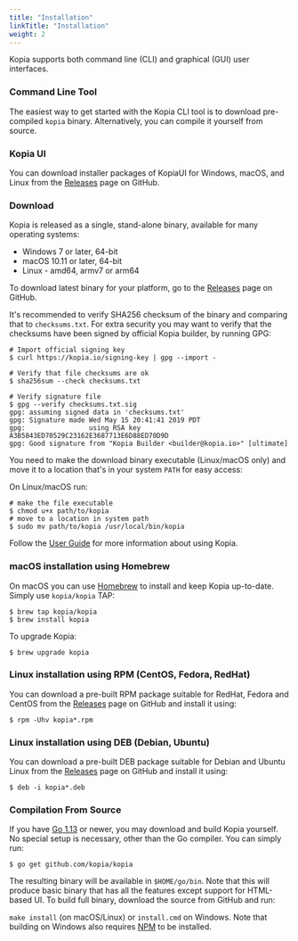 ```yaml
---
title: "Installation"
linkTitle: "Installation"
weight: 2
---
```


Kopia supports both command line (CLI) and graphical (GUI) user interfaces.

### Command Line Tool

The easiest way to get started with the Kopia CLI tool is to download pre-compiled `kopia` binary. Alternatively, you can compile it yourself from source. 

### Kopia UI

You can download installer packages of KopiaUI for Windows, macOS, and Linux from the [Releases](https://github.com/kopia/kopia/releases/latest) page on GitHub.

### Download

Kopia is released as a single, stand-alone binary, available for many operating systems:

* Windows 7 or later, 64-bit
* macOS 10.11 or later, 64-bit
* Linux - amd64, armv7 or arm64

To download latest binary for your platform, go to the [Releases](https://github.com/kopia/kopia/releases/latest) page on GitHub.

It's recommended to verify SHA256 checksum of the binary and comparing that to `checksums.txt`. For extra security you may want to verify that the checksums have been signed by official Kopia builder, by running GPG:

```shell
# Import official signing key
$ curl https://kopia.io/signing-key | gpg --import -

# Verify that file checksums are ok
$ sha256sum --check checksums.txt

# Verify signature file
$ gpg --verify checksums.txt.sig 
gpg: assuming signed data in 'checksums.txt'
gpg: Signature made Wed May 15 20:41:41 2019 PDT
gpg:                using RSA key A3B5843ED70529C23162E3687713E6D88ED70D9D
gpg: Good signature from "Kopia Builder <builder@kopia.io>" [ultimate]
```

You need to make the download binary executable (Linux/macOS only) and move it to a location that's in your system `PATH` for easy access:

On Linux/macOS run:
```shell
# make the file executable
$ chmod u+x path/to/kopia
# move to a location in system path
$ sudo mv path/to/kopia /usr/local/bin/kopia
```

Follow the [User Guide](/docs/user-guide/) for more information about using Kopia.

### macOS installation using Homebrew

On macOS you can use [Homebrew](https://brew.sh) to install and keep Kopia up-to-date.
Simply use `kopia/kopia` TAP:

```shell
$ brew tap kopia/kopia
$ brew install kopia
```

To upgrade Kopia:

```shell
$ brew upgrade kopia
```

### Linux installation using RPM (CentOS, Fedora, RedHat)

You can download a pre-built RPM package suitable for RedHat, Fedora and CentOS from the [Releases](https://github.com/kopia/kopia/releases/latest) page on GitHub and install it using:


```shell
$ rpm -Uhv kopia*.rpm
```

### Linux installation using DEB (Debian, Ubuntu)

You can download a pre-built DEB package suitable for Debian and Ubuntu Linux from the [Releases](https://github.com/kopia/kopia/releases/latest) page on GitHub and install it using:

```shell
$ deb -i kopia*.deb
```

### Compilation From Source

If you have [Go 1.13](https://golang.org/) or newer, you may download and build Kopia yourself. No special setup is necessary, other than the Go compiler. You can simply run:

```shell
$ go get github.com/kopia/kopia
```

The resulting binary will be available in `$HOME/go/bin`. Note that this will produce basic binary that has all the features except support for HTML-based UI. To build full binary, download the source from GitHub and run:

`make install` (on macOS/Linux) or `install.cmd` on Windows. Note that building on Windows also requires [NPM](https://nodejs.org/) to be installed.
